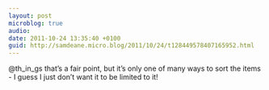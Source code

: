 ```yaml
---
layout: post
microblog: true
audio: 
date: 2011-10-24 13:35:40 +0100
guid: http://samdeane.micro.blog/2011/10/24/t128449578407165952.html
---
```

@th_in_gs that’s a fair point, but it’s only one of many ways to sort the items - I guess I just don’t want it to be limited to it!
